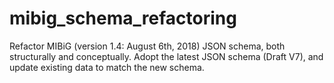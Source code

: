 # mibig_schema_refactoring
Refactor MIBiG (version 1.4: August 6th, 2018) JSON schema, both structurally and conceptually. Adopt the latest JSON schema (Draft V7), and update existing data to match the new schema.
